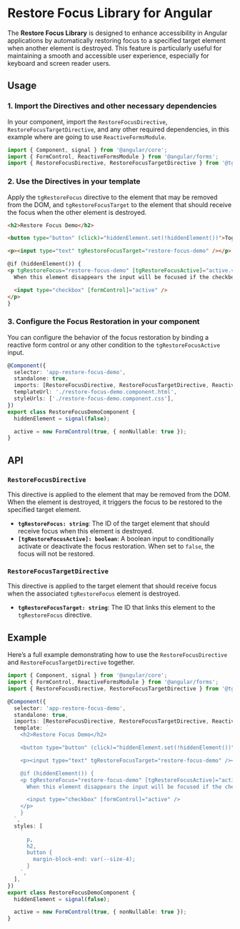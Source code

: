 # Restore Focus Library for Angular

The **Restore Focus Library** is designed to enhance accessibility in Angular applications by automatically restoring focus to a specified target element when another element is destroyed. This feature is particularly useful for maintaining a smooth and accessible user experience, especially for keyboard and screen reader users.

## Usage

### 1. Import the Directives and other necessary dependencies

In your component, import the `RestoreFocusDirective`, `RestoreFocusTargetDirective`, and any other required dependencies, in this example where are going to use `ReactiveFormsModule`.

```ts
import { Component, signal } from '@angular/core';
import { FormControl, ReactiveFormsModule } from '@angular/forms';
import { RestoreFocusDirective, RestoreFocusTargetDirective } from '@tg/restore-focus';
```

### 2. Use the Directives in your template

Apply the `tgRestoreFocus` directive to the element that may be removed from the DOM, and `tgRestoreFocusTarget` to the element that should receive the focus when the other element is destroyed.

```html
<h2>Restore Focus Demo</h2>

<button type="button" (click)="hiddenElement.set(!hiddenElement())">Toggle hidden element</button>

<p><input type="text" tgRestoreFocusTarget="restore-focus-demo" /></p>

@if (hiddenElement()) {
<p tgRestoreFocus="restore-focus-demo" [tgRestoreFocusActive]="active.value">
  When this element disappears the input will be focused if the checkbox is pressed.

  <input type="checkbox" [formControl]="active" />
</p>
}
```

### 3. Configure the Focus Restoration in your component

You can configure the behavior of the focus restoration by binding a reactive form control or any other condition to the `tgRestoreFocusActive` input.

```ts
@Component({
  selector: 'app-restore-focus-demo',
  standalone: true,
  imports: [RestoreFocusDirective, RestoreFocusTargetDirective, ReactiveFormsModule],
  templateUrl: './restore-focus-demo.component.html',
  styleUrls: ['./restore-focus-demo.component.css'],
})
export class RestoreFocusDemoComponent {
  hiddenElement = signal(false);

  active = new FormControl(true, { nonNullable: true });
}
```

## API

### `RestoreFocusDirective`

This directive is applied to the element that may be removed from the DOM. When the element is destroyed, it triggers the focus to be restored to the specified target element.

- **`tgRestoreFocus: string`**: The ID of the target element that should receive focus when this element is destroyed.
- **`[tgRestoreFocusActive]: boolean`**: A boolean input to conditionally activate or deactivate the focus restoration. When set to `false`, the focus will not be restored.

### `RestoreFocusTargetDirective`

This directive is applied to the target element that should receive focus when the associated `tgRestoreFocus` element is destroyed.

- **`tgRestoreFocusTarget: string`**: The ID that links this element to the `tgRestoreFocus` directive.

## Example

Here’s a full example demonstrating how to use the `RestoreFocusDirective` and `RestoreFocusTargetDirective` together.

```ts
import { Component, signal } from '@angular/core';
import { FormControl, ReactiveFormsModule } from '@angular/forms';
import { RestoreFocusDirective, RestoreFocusTargetDirective } from '@tg/restore-focus';

@Component({
  selector: 'app-restore-focus-demo',
  standalone: true,
  imports: [RestoreFocusDirective, RestoreFocusTargetDirective, ReactiveFormsModule],
  template: `
    <h2>Restore Focus Demo</h2>

    <button type="button" (click)="hiddenElement.set(!hiddenElement())">Toggle hidden element</button>

    <p><input type="text" tgRestoreFocusTarget="restore-focus-demo" /></p>

    @if (hiddenElement()) {
    <p tgRestoreFocus="restore-focus-demo" [tgRestoreFocusActive]="active.value">
      When this element disappears the input will be focused if the checkbox is pressed.

      <input type="checkbox" [formControl]="active" />
    </p>
    }
  `,
  styles: [
    `
      p,
      h2,
      button {
        margin-block-end: var(--size-4);
      }
    `,
  ],
})
export class RestoreFocusDemoComponent {
  hiddenElement = signal(false);

  active = new FormControl(true, { nonNullable: true });
}
```
